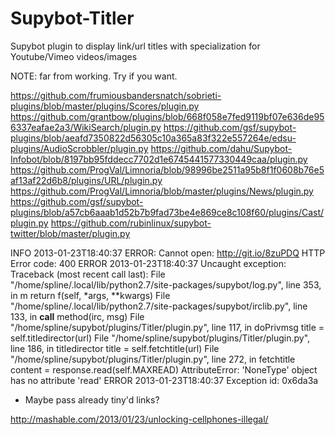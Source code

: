 Supybot-Titler
==============

Supybot plugin to display link/url titles with specialization for Youtube/Vimeo videos/images

NOTE: far from working. Try if you want.


https://github.com/frumiousbandersnatch/sobrieti-plugins/blob/master/plugins/Scores/plugin.py
https://github.com/grantbow/plugins/blob/668f058e7fed9119bf07e636de956337eafae2a3/WikiSearch/plugin.py
https://github.com/gsf/supybot-plugins/blob/aeafd7350822d56305c10a365a83f322e557264e/edsu-plugins/AudioScrobbler/plugin.py
https://github.com/dahu/Supybot-Infobot/blob/8197bb95fddecc7702d1e6745441577330449caa/plugin.py
https://github.com/ProgVal/Limnoria/blob/98996be2511a95b8f1f0608b76e5af13af22d6b8/plugins/URL/plugin.py
https://github.com/ProgVal/Limnoria/blob/master/plugins/News/plugin.py
https://github.com/gsf/supybot-plugins/blob/a57cb6aaab1d52b7b9fad73be4e869ce8c108f60/plugins/Cast/plugin.py
https://github.com/rubinlinux/supybot-twitter/blob/master/plugin.py

INFO 2013-01-23T18:40:37 ERROR: Cannot open: http://git.io/8zuPDQ HTTP Error
     code: 400
ERROR 2013-01-23T18:40:37 Uncaught exception:
Traceback (most recent call last):
  File "/home/spline/.local/lib/python2.7/site-packages/supybot/log.py", line 353, in m
    return f(self, *args, **kwargs)
  File "/home/spline/.local/lib/python2.7/site-packages/supybot/irclib.py", line 133, in __call__
    method(irc, msg)
  File "/home/spline/supybot/plugins/Titler/plugin.py", line 117, in doPrivmsg
    title = self.titledirector(url)
  File "/home/spline/supybot/plugins/Titler/plugin.py", line 186, in titledirector
    title = self.fetchtitle(url)
  File "/home/spline/supybot/plugins/Titler/plugin.py", line 272, in fetchtitle
    content = response.read(self.MAXREAD)
AttributeError: 'NoneType' object has no attribute 'read'
ERROR 2013-01-23T18:40:37 Exception id: 0x6da3a

- Maybe pass already tiny'd links?

http://mashable.com/2013/01/23/unlocking-cellphones-illegal/
